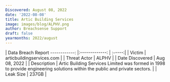 ```yaml
---
Discovered: August 08, 2022
date: '2022-08-08'
title: Artic Building Services
image: images/blog/ALPHV.png
author: Breachsense Support
draft: false
yearmonths: 2022/august
---
```



| Data Breach Report
------------:     |:-------------:    | :-----:|
| Victim      | articbuildingservices.com      | 
| Threat Actor      | ALPHV      | 
| Date Discovered      | Aug 08, 2022      | 
| Description      | Artic Building Services Limited was formed in 1998 to provide engineering solutions within the public and private sectors.       | 
| Leak Size      | 237GB      | 

